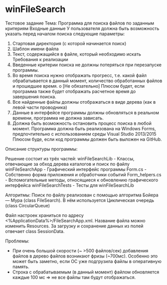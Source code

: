 # winFileSearch

Тестовое задание
Тема: Программа для поиска файлов по заданным критериям
Входные данные
У пользователя должна быть возможность указать перед началом поиска следующие параметры:
1. Стартовая директория (с которой начинается поиск)
2. Шаблон имени файла
3. Текст, содержащийся в файле, который необходимо искать
Требования к реализации
1. Введенные критерии поиска не должны потеряться при перезапуске программы.
2. Во время поиска нужно отображать прогресс, т.е. какой файл обрабатывается в данный 
момент, количество обработанных файлов и прошедшее время. 
o [Не обязательно] Плюсом будет, если программа также будет отображать 
расчетное время до завершения поиска.
3. Все найденные файлы должны отображаться в виде дерева (как в левой части 
проводника)
4. Данные в интерфейсе программы должны обновляться в реальном времени, программа 
не должна зависать.
5. Должна быть возможность остановить процесс поиска в любой момент.
Программа должна быть реализована на Windows Forms, предпочтительно с использованием 
среды Visual Studio 2013/2015
Плюсом буде, если код программы должен быть выложен на GitHub.


Описание структуры программы:

Решение состоит из трёх частей:
  winFileSearchLib - Классы, отвечающие за обход дерева каталогов и поиск по файлу
  winFileSearchApp - Графический интерфейс программы
    Form.cs - Собственно форма приложения и обработчики событий
    Form_helpers.cs - Вспомогательные методы, относящиеся к обновлению графического интерфейса
  winFileSearchTests - Тесты для winFileSearchLib
  
Алгоритмы: 
  Поиск по файлу реализован с помощью алгоритма Бойера — Мура (class FileSearch). 
  В нём используется Циклическая очередь (class CircularQueue)

Файл настроек храниться по адресу <%ApplicationData%>/FileSearchApp.xml.
Название файла можно изменить Resources.
За загрузку и сохранение данных из полей отвечает class SessionData.

Проблемы:
  - При очень большой скорости (~ >500 файлов/сек) добавления файлов в дерево файлов возникают фризы (~700мс). 
    Особенно это может быть заметно, если ОС уже подгрузила файлы в оперативную память.
  - Строка с обрабатываемым (в данный момент) файлом обновляется каждые 100 мс => не все файлы там будут отображаться.



